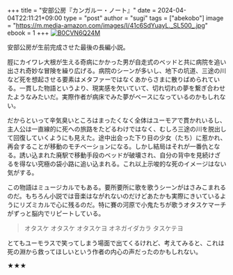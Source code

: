 +++
title = "安部公房『カンガルー・ノート』"
date = 2024-04-04T22:11:21+09:00
type = "post"
author = "sugi"
tags = ["abekobo"]
image = "https://m.media-amazon.com/images/I/41c6SdYuayL._SL500_.jpg"
ebook = 1
+++
<a href="https://www.amazon.co.jp/dp/B0CVN6Q24M/?tag=chezsugi-22" target="_blank"><img src="https://m.media-amazon.com/images/I/41c6SdYuayL._SL500_.jpg" alt="B0CVN6Q24M" border="0" class="alignleft" /></a>

安部公房が生前完成させた最後の長編小説。

脛にカイワレ大根が生える奇病にかかった男が自走式のベッドと共に病院を追い出され奇妙な冒険を繰り広げる。病院のシーンが多いし、地下の坑道、三途の川など死を想起させる要素はメタファーではなくあからさまに散りばめられている。一貫した物語というより、現実感を欠いていて、切れ切れの夢を繋ぎ合わせたようなみたいだ。実際作者が病床でみた夢がベースになっているのかもしれない。

だからといって辛気臭いところはまったくなく全体はユーモアで貫かれいるし、主人公は一直線的に死への旅路をたどるわけではなく、むしろ三途の川を脱出して回復していくようにも見えた。途中出会った下り目の少女（たち）に惹かれ、再会することが移動のモチベーションになる。しかし結局はそれが一番仇となる。誘い込まれた廃駅で移動手段のベッドが破壊され、自分の背中を見続けざるを得ない究極の袋小路に追い込まれる。これ以上示唆的な死のイメージはない気がする。

この物語はミュージカルでもある。要所要所に歌を歌うシーンがはさみこまれるのだ。もちろん小説では音楽はながれないのだけどあたかも実際にきいているようにリズミカルで心に残るのだ。特に賽の河原で小鬼たちが歌うオタスケマーチがずっと脳内でリピートしている。

> オタスケ オタスケ オタスケヨ オネガイダカラ タスケテヨ

とてもユーモラスで笑ってしまう場面で出てくるけれど、考えてみると、これは死の淵から救ってほしいという作者の内心の声だったのかもしれない。

★★★
